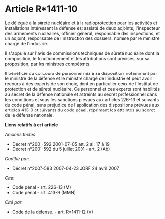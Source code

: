# Article R*1411-10

Le délégué à la sûreté nucléaire et à la radioprotection pour les activités et installations intéressant la défense est
assisté de deux adjoints, l'inspecteur des armements nucléaires, officier général, responsable des inspections, et un
adjoint, responsable de l'instruction des dossiers, nommé par le ministre chargé de l'industrie.

Il s'appuie sur l'avis de commissions techniques de sûreté nucléaire dont la composition, le fonctionnement et les
attributions sont précisés, sur sa proposition, par les ministres compétents.

Il bénéficie du concours de personnel mis à sa disposition, notamment par le ministre de la défense et le ministre chargé de
l'industrie et peut avoir recours à des experts de son choix, dont en particulier ceux de l'Institut de protection et de
sûreté nucléaire. Ce personnel et ces experts sont habilités au secret de la défense nationale et astreints au secret
professionnel dans les conditions et sous les sanctions prévues aux articles 226-13 et suivants du code pénal, sans préjudice
de l'application des dispositions prévues aux articles 413-9 et suivants du code pénal, réprimant les atteintes au secret de
la défense nationale.

**Liens relatifs à cet article**

_Anciens textes_:

  - Décret n°2001-592 2001-07-05 art. 2 al. 17 à 19
  - Décret n°2001-592 du 5 juillet 2001 - art. 2 (Ab)

_Codifié par_:

  - Décret n°2007-583 2007-04-23 JORF 24 avril 2007

_Cite_:

  - Code pénal - art. 226-13 (M)
  - Code pénal - art. 413-9 (MMN)

_Cité par_:

  - Code de la défense. - art. R*1411-12 (V)
